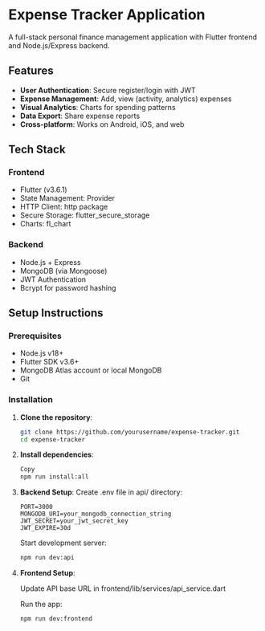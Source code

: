 # Expense Tracker Application

A full-stack personal finance management application with Flutter frontend and Node.js/Express backend.

## Features

- **User Authentication**: Secure register/login with JWT
- **Expense Management**: Add, view (activity, analytics) expenses
- **Visual Analytics**: Charts for spending patterns
- **Data Export**: Share expense reports
- **Cross-platform**: Works on Android, iOS, and web

## Tech Stack

### Frontend

- Flutter (v3.6.1)
- State Management: Provider
- HTTP Client: http package
- Secure Storage: flutter_secure_storage
- Charts: fl_chart

### Backend

- Node.js + Express
- MongoDB (via Mongoose)
- JWT Authentication
- Bcrypt for password hashing

## Setup Instructions

### Prerequisites

- Node.js v18+
- Flutter SDK v3.6+
- MongoDB Atlas account or local MongoDB
- Git

### Installation

1. **Clone the repository**:
   ```bash
   git clone https://github.com/yourusername/expense-tracker.git
   cd expense-tracker
   ```
2. **Install dependencies**:

   ```bash
   Copy
   npm run install:all
   ```

3. **Backend Setup**:
   Create .env file in api/ directory:

   ```
   PORT=3000
   MONGODB_URI=your_mongodb_connection_string
   JWT_SECRET=your_jwt_secret_key
   JWT_EXPIRE=30d
   ```

   Start development server:

   ```bash
   npm run dev:api
   ```

4. **Frontend Setup**:

   Update API base URL in frontend/lib/services/api_service.dart

   Run the app:

   ```bash
   npm run dev:frontend
   ```
